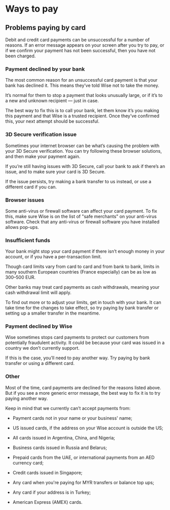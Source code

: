 # Ways to pay  
## Problems paying by card  
Debit and credit card payments can be unsuccessful for a number of reasons. If an error message appears on your screen after you try to pay, or if we confirm your payment has not been successful, then you have not been charged.

### Payment declined by your bank

The most common reason for an unsuccessful card payment is that your bank has declined it. This means they’ve told Wise not to take the money. 

It’s normal for them to stop a payment that looks unusually large, or if it’s to a new and unknown recipient — just in case. 

The best way to fix this is to call your bank, let them know it’s you making this payment and that Wise is a trusted recipient. Once they’ve confirmed this, your next attempt should be successful.

### 3D Secure verification issue

Sometimes your internet browser can be what’s causing the problem with your 3D Secure verification. You can try following these browser solutions, and then make your payment again. 

If you’re still having issues with 3D Secure, call your bank to ask if there’s an issue, and to make sure your card is 3D Secure.

If the issue persists, try making a bank transfer to us instead, or use a different card if you can.

### Browser issues

Some anti-virus or firewall software can affect your card payment. To fix this, make sure Wise is on the list of "safe merchants" on your anti-virus software. Check that any anti-virus or firewall software you have installed allows pop-ups.

### Insufficient funds

Your bank might stop your card payment if there isn’t enough money in your account, or if you have a per-transaction limit. 

Though card limits vary from card to card and from bank to bank, limits in many southern European countries (France especially) can be as low as 300–500 EUR.

Other banks may treat card payments as cash withdrawals, meaning your cash withdrawal limit will apply.

To find out more or to adjust your limits, get in touch with your bank. It can take time for the changes to take effect, so try paying by bank transfer or setting up a smaller transfer in the meantime.

### Payment declined by Wise

Wise sometimes stops card payments to protect our customers from potentially fraudulent activity. It could be because your card was issued in a country we don’t currently support.

If this is the case, you’ll need to pay another way. Try paying by bank transfer or using a different card.

### Other

Most of the time, card payments are declined for the reasons listed above. But if you see a more generic error message, the best way to fix it is to try paying another way.

Keep in mind that we currently can’t accept payments from:

  * Payment cards not in your name or your business' name;

  * US issued cards, if the address on your Wise account is outside the US;

  * All cards issued in Argentina, China, and Nigeria;

  * Business cards issued in Russia and Belarus;

  * Prepaid cards from the UAE, or international payments from an AED currency card;

  * Credit cards issued in Singapore;

  * Any card when you're paying for MYR transfers or balance top ups;

  * Any card if your address is in Turkey;

  * American Express (AMEX) cards.
